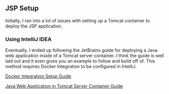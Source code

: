## JSP Setup <br> 

Initially, I ran into a lot of issues with setting up a Tomcat container to deploy the JSP application. 

### Using IntelliJ IDEA <br>

Eventually, I ended up following the JetBrains guide for deploying a Java web application inside of a Tomcat server container.
I think the guide is well laid out and it even gives you an example to follow and build off of.
This method requires Docker Integration to be configured in IntelliJ.

[Docker Integration Setup Guide](https://www.jetbrains.com/help/idea/docker.html)

[Java Web Application in Tomcat Server Container Guide](https://www.jetbrains.com/help/idea/deploying-a-web-app-into-an-app-server-container.html)
